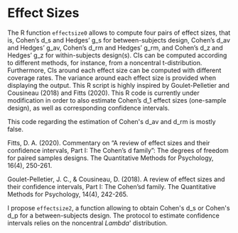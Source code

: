 # Effect Sizes
The R function `effectsize0` allows to compute four pairs of effect sizes, that is, Cohen’s d_s and Hedges’ g_s for between-subjects design, Cohen’s d_av and Hedges’ g_av, Cohen’s d_rm and Hedges’ g_rm, and Cohen’s d_z and Hedges’ g_z for within-subjects design(s). CIs can be computed according to different methods, for instance, from a noncentral t-distribution. Furthermore, CIs around each effect size can be computed with different coverage rates. The variance around each effect size is provided when displaying the output. This R script is highly inspired by Goulet-Pelletier and Cousineau (2018) and Fitts (2020). This R code is currently under modification in order to also estimate Cohen’s d_1 effect sizes (one-sample design), as well as corresponding confidence intervals.

This code regarding the estimation of Cohen's d_av and d_rm is mostly false.


Fitts, D. A. (2020). Commentary on “A review of effect sizes and their confidence intervals, Part I: The Cohen’s d family”: The degrees of freedom for paired samples      designs. The Quantitative Methods for Psychology, 16(4), 250-261.

Goulet-Pelletier, J. C., & Cousineau, D. (2018). A review of effect sizes and their confidence intervals, Part I: The Cohen’sd family. The Quantitative Methods for Psychology, 14(4), 242-265.

I propose `effectsize2`, a function allowing to obtain Cohen's d_s or Cohen's d_p for a between-subjects design. The protocol to estimate confidence intervals relies on the noncentral $Lambda$' distribution.
